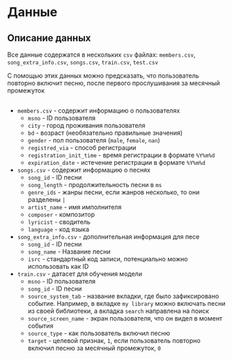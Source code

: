 # Данные

## Описание данных
Все данные содержатся в нескольких `csv` файлах: `members.csv`, `song_extra_info.csv`, `songs.csv`, `train.csv`, `test.csv`

С помощью этих данных можно предсказать, что пользователь повторно включит песню, после первого прослушивания за месячный промежуток
##
- `members.csv` - содержит информацию о пользователях
    - `msno` - ID пользователя
    - `city` - город проживания пользователя
    - `bd` - возраст (необязательно правильные значения)
    - `gender` - пол пользователя (`male`, `female`, `nan`)
    - `registred_via` - способ регистрации
    - `registration_init_time` - время регистрации в формате `%Y%m%d`
    - `expiration_date` - истечение регистрации в формате `%Y%m%d`
- `songs.csv` - содержит информацию о песнях
    - `song_id` - ID песни
    - `song_length` - продолжительность песни в `ms`
    - `genre_ids` - жанры песни, если жанров несколько, то они разделены `|`
    - `artist_name` - имя имполнителя
    - `composer` - композитор
    - `lyricist` - сводитель
    - `language` - код языка
- `song_extra_info.csv` - дополнительная информация для песе
    - `song_id` - ID песни
    - `song_name` - Название песни
    - `isrc` - стандартный код записи, потенциально можно использовать как ID
- `train.csv` - датасет для обучения модели
    - `msno` - ID пользователя
    - `song_id` - ID песни
    - `source_system_tab` - название вкладки, где было зафиксировано событие. Например, в вкладке `my library` можно включать песни из своей библиотеки, а вкладка `search` направлена на поиск 
    - `source_screen_name` - экран пользователя, что он видел в момент события
    - `source_type` - как пользователь включил песню
    - `target` - целевой признак, `1`, если пользователь повторно включил песню за месячный промежуток, `0`
<!-- - `test.csv` - датасет для валидации
    - `id` - ID строки для отправления решения
    - `msno`
    - `song_id`
    - `source_system_tab`
    - `source_screen_name`
    - `source_type` -->